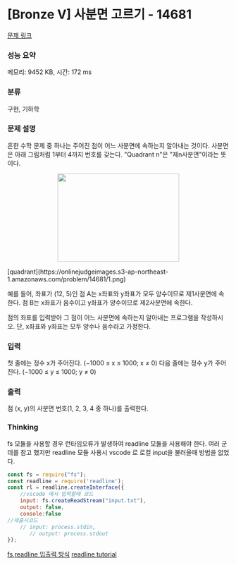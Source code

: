 # [Bronze V] 사분면 고르기 - 14681 

[문제 링크](https://www.acmicpc.net/problem/14681) 

### 성능 요약

메모리: 9452 KB, 시간: 172 ms

### 분류

구현, 기하학

### 문제 설명

<p>흔한 수학 문제 중 하나는 주어진 점이 어느 사분면에 속하는지 알아내는 것이다. 사분면은 아래 그림처럼 1부터 4까지 번호를 갖는다. "Quadrant n"은 "제n사분면"이라는 뜻이다.</p>

<p style="text-align: center;"><img alt="" src="" style="width: 276px; height: 200px;"></p>
[quadrant](https://onlinejudgeimages.s3-ap-northeast-1.amazonaws.com/problem/14681/1.png)

<p>예를 들어, 좌표가 (12, 5)인 점 A는 x좌표와 y좌표가 모두 양수이므로 제1사분면에 속한다. 점 B는 x좌표가 음수이고 y좌표가 양수이므로 제2사분면에 속한다.</p>

<p>점의 좌표를 입력받아 그 점이 어느 사분면에 속하는지 알아내는 프로그램을 작성하시오. 단, x좌표와 y좌표는 모두 양수나 음수라고 가정한다.</p>

### 입력 

 <p>첫 줄에는 정수 x가 주어진다. (−1000 ≤ x ≤ 1000; x ≠ 0) 다음 줄에는 정수 y가 주어진다. (−1000 ≤ y ≤ 1000; y ≠ 0)</p>

### 출력 

 <p>점 (x, y)의 사분면 번호(1, 2, 3, 4 중 하나)를 출력한다.</p>

### Thinking
fs 모듈을 사용할 경우 런타임오류가 발생하여 readline 모듈을 사용해야 한다. 
여러 군데를 참고 했지만 readline 모듈 사용시 vscode 로 로컬 input을 불러올때 방법을 없었다. 

```javascript
const fs = require("fs");
const readline = require('readline');
const rl = readline.createInterface({
	//vscode 에서 입력할때 코드
    input: fs.createReadStream("input.txt"),
    output: false,
    console:false
//제출시코드 
    // input: process.stdin,
	   // output: process.stdout
});
```

[fs,readline 입출력 방식](https://nyang-in.tistory.com/156)
[readline tutorial](https://www.youtube.com/watch?v=dKYNLjtTtXw)
